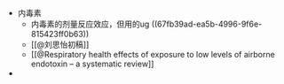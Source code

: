 - 内毒素
	- 内毒素的剂量反应效应，但用的ug ((67fb39ad-ea5b-4996-9f6e-815423ff0b63))
	- [[@刘思怡初稿]]
	- [[@Respiratory health effects of exposure to low levels of airborne endotoxin – a systematic review]]
-